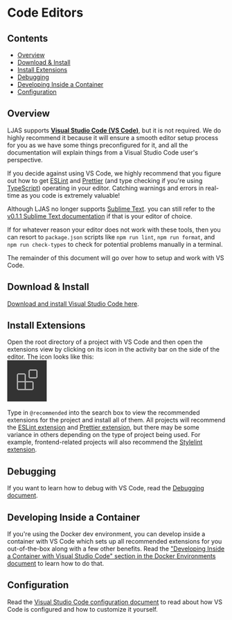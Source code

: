 # Code Editors

## Contents

-   [Overview](#overview)
-   [Download & Install](#download--install)
-   [Install Extensions](#install-extensions)
-   [Debugging](#debugging)
-   [Developing Inside a Container](#developing-inside-a-container)
-   [Configuration](#configuration)

## Overview

LJAS supports **[Visual Studio Code (VS Code)](https://code.visualstudio.com)**, but it is not required. We do highly recommend it because it will ensure a smooth editor setup process for you as we have some things preconfigured for it, and all the documentation will explain things from a Visual Studio Code user's perspective.

If you decide against using VS Code, we highly recommend that you figure out how to get [ESLint](https://eslint.org) and [Prettier](https://prettier.io) (and type checking if you're using [TypeScript](https://typescriptlang.org)) operating in your editor. Catching warnings and errors in real-time as you code is extremely valuable!

Although LJAS no longer supports [Sublime Text](https://sublimetext.com). you can still refer to the [v0.1.1 Sublime Text documentation](https://github.com/mattlean/lean-js-app-starter/blob/v0.1.1/docs/tools/sublime_text.md) if that is your editor of choice.

If for whatever reason your editor does not work with these tools, then you can resort to `package.json` scripts like `npm run lint`, `npm run format`, and `npm run check-types` to check for potential problems manually in a terminal.

The remainder of this document will go over how to setup and work with VS Code.

## Download & Install

[Download and install Visual Studio Code here](https://code.visualstudio.com/download).

## Install Extensions

Open the root directory of a project with VS Code and then open the extensions view by clicking on its icon in the activity bar on the side of the editor. The icon looks like this:  
![VS Code extensions view icon](../images/vs-code-extensions-icon.png)

Type in `@recommended` into the search box to view the recommended extensions for the project and install all of them. All projects will recommend the [ESLint extension](https://marketplace.visualstudio.com/items?itemName=dbaeumer.vscode-eslint) and [Prettier extension](https://marketplace.visualstudio.com/items?itemName=esbenp.prettier-vscode), but there may be some variance in others depending on the type of project being used. For example, frontend-related projects will also recommend the [Stylelint extension](https://marketplace.visualstudio.com/items?itemName=stylelint.vscode-stylelint).

## Debugging

If you want to learn how to debug with VS Code, read the [Debugging document](../developing/debugging.md).

## Developing Inside a Container

If you're using the Docker dev environment, you can develop inside a container with VS Code which sets up all recommended extensions for you out-of-the-box along with a few other benefits. Read the ["Developing Inside a Container with Visual Studio Code" section in the Docker Environments document](../developing/docker-environments.md#developing-inside-a-container-with-visual-studio-code) to learn how to do that.

## Configuration

Read the [Visual Studio Code configuration document](../configuration/vscode.md) to read about how VS Code is configured and how to customize it yourself.
